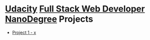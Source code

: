 # [Udacity](https://www.udacity.com/) [Full Stack Web Developer NanoDegree](https://www.udacity.com/course/full-stack-web-developer-nanodegree--nd004) Projects

* [Project 1 - x](Project1)

